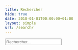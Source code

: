 ```yaml
---
title: Rechercher
hide: true
date: 2018-01-01T00:00:00+01:00
layout: simple
url: /search/
---
```


<p><input id="search-field" type="text" placeholder="Rechercher..."></p>
<p id="search-message"></p>
<ul id="search-results"></ul>